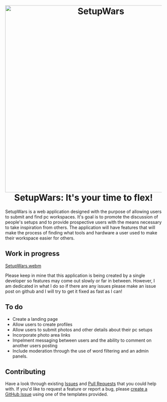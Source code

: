<h1 align="center">
    <img alt="SetupWars" height="600" src="https://user-images.githubusercontent.com/52933202/181688804-ca7aa3ef-eb24-4a1b-aabb-89f8b7f111de.png"/>
        <br>
    SetupWars: It's your time to flex!
 </h2>

SetupWars is a web application designed with the purpose of allowing users to submit and find pc workspaces.
It's goal is to promote the discussion of people's setups and to provide prospective users with the means necessary to take inspiration from others.
The application will have features that will make the process of finding what tools and hardware a user used to make their workspace easier for others. 


## Work in progress
[SetupWars.webm](https://user-images.githubusercontent.com/52933202/181877715-2845b6c3-803f-4258-8300-4daf01a98162.webm)

Please keep in mine that this application is being created by a single developer so features may come out slowly or far in between. However, I am dedicated in what I do so if there are any issues please make an issue post on github and I will try to get it fixed as fast as I can!

## To do

- Create a landing page
- Allow users to create profiles
- Allow users to submit photos and other details about their pc setups
- Incorporate photo area links
- Impelment messaging between users and the ability to comment on another users posting
- Include moderation through the use of word filtering and an admin panels.


## Contributing

Have a look through existing [Issues](https://github.com/trexxin/setupwars/issues) and [Pull Requests](https://github.com/trexxin/setupwars/pulls) that you could help with. If you'd like to request a feature or report a bug, please [create a GitHub Issue](https://github.com/trexxin/setupwars/issues) using one of the templates provided.
